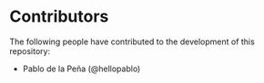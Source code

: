 # Contributors

The following people have contributed to the development of this repository:

- Pablo de la Peña (@hellopablo)
